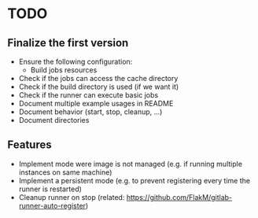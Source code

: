 # TODO

## Finalize the first version

- Ensure the following configuration:
  - Build jobs resources
- Check if the jobs can access the cache directory
- Check if the build directory is used (if we want it)
- Check if the runner can execute basic jobs
- Document multiple example usages in README
- Document behavior (start, stop, cleanup, ...)
- Document directories

## Features

- Implement mode were image is not managed (e.g. if running multiple instances on same machine)
- Implement a persistent mode (e.g. to prevent registering every time the runner is restarted)
- Cleanup runner on stop (related: https://github.com/FlakM/gitlab-runner-auto-register)
